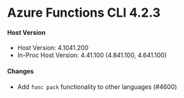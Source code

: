 # Azure Functions CLI 4.2.3

#### Host Version

- Host Version: 4.1041.200
- In-Proc Host Version: 4.41.100 (4.841.100, 4.641.100)

#### Changes
- Add `func pack` functionality to other languages (#4600) 
